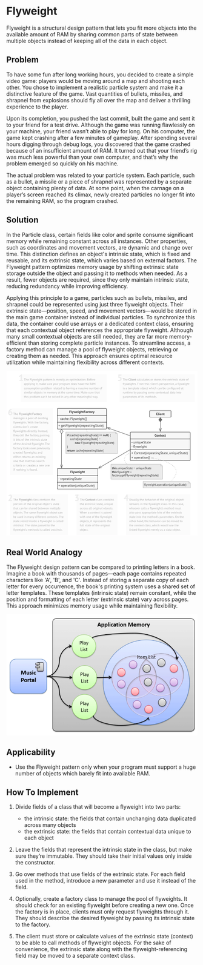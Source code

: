 # Flyweight
Flyweight is a structural design pattern that lets you fit more objects into the available amount of RAM by sharing common parts of state between multiple objects instead of keeping all of the data in each object.

## Problem
To have some fun after long working hours, you decided to create a simple video game: players would be moving around a map and shooting each other. You chose to implement a realistic particle system and make it a distinctive feature of the game. Vast quantities of bullets, missiles, and shrapnel from explosions should fly all over the map and deliver a thrilling experience to the player.

Upon its completion, you pushed the last commit, built the game and sent it to your friend for a test drive. Although the game was running flawlessly on your machine, your friend wasn’t able to play for long. On his computer, the game kept crashing after a few minutes of gameplay. After spending several hours digging through debug logs, you discovered that the game crashed because of an insufficient amount of RAM. It turned out that your friend’s rig was much less powerful than your own computer, and that’s why the problem emerged so quickly on his machine.

The actual problem was related to your particle system. Each particle, such as a bullet, a missile or a piece of shrapnel was represented by a separate object containing plenty of data. At some point, when the carnage on a player’s screen reached its climax, newly created particles no longer fit into the remaining RAM, so the program crashed.

## Solution
In the Particle class, certain fields like color and sprite consume significant memory while remaining constant across all instances. Other properties, such as coordinates and movement vectors, are dynamic and change over time. This distinction defines an object's intrinsic state, which is fixed and reusable, and its extrinsic state, which varies based on external factors. The Flyweight pattern optimizes memory usage by shifting extrinsic state storage outside the object and passing it to methods when needed. As a result, fewer objects are required, since they only maintain intrinsic state, reducing redundancy while improving efficiency.

Applying this principle to a game, particles such as bullets, missiles, and shrapnel could be represented using just three flyweight objects. Their extrinsic state—position, speed, and movement vectors—would be stored in the main game container instead of individual particles. To synchronize this data, the container could use arrays or a dedicated context class, ensuring that each contextual object references the appropriate flyweight. Although many small contextual objects are still needed, they are far more memory-efficient than storing complete particle instances. To streamline access, a factory method can manage a pool of flyweight objects, retrieving or creating them as needed. This approach ensures optimal resource utilization while maintaining flexibility across different contexts.

![img.png](img.png)

## Real World Analogy
The Flyweight design pattern can be compared to printing letters in a book. Imagine a book with thousands of pages—each page contains repeated characters like 'A', 'B', and 'C'. Instead of storing a separate copy of each letter for every occurrence, the book's printing system uses a shared set of letter templates. These templates (intrinsic state) remain constant, while the position and formatting of each letter (extrinsic state) vary across pages. This approach minimizes memory usage while maintaining flexibility.

![img_1.png](img_1.png)

## Applicability
- Use the Flyweight pattern only when your program must support a huge number of objects which barely fit into available RAM.

## How To Implement
1. Divide fields of a class that will become a flyweight into two parts:

   * the intrinsic state: the fields that contain unchanging data duplicated across many objects 
   * the extrinsic state: the fields that contain contextual data unique to each object

2. Leave the fields that represent the intrinsic state in the class, but make sure they’re immutable. They should take their initial values only inside the constructor.

3. Go over methods that use fields of the extrinsic state. For each field used in the method, introduce a new parameter and use it instead of the field.

4. Optionally, create a factory class to manage the pool of flyweights. It should check for an existing flyweight before creating a new one. Once the factory is in place, clients must only request flyweights through it. They should describe the desired flyweight by passing its intrinsic state to the factory.

5. The client must store or calculate values of the extrinsic state (context) to be able to call methods of flyweight objects. For the sake of convenience, the extrinsic state along with the flyweight-referencing field may be moved to a separate context class.

